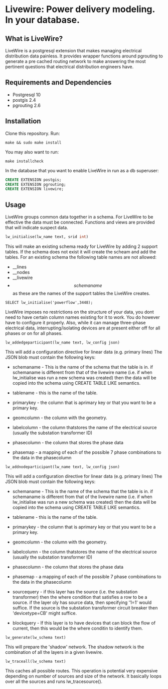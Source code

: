 # Livewire: Power delivery modeling. In your database.


## What is LiveWire?

LiveWire is a postgresql extension that makes managing electrical distribution data painless. It provides wrapper functions around pgrouting to generate a pre cached routing network to make answering the most pertinent questions that electrical distribution engineers have.

## Requirements and Dependencies

- Postgresql 10
- postgis 2.4
- pgrouting 2.6

## Installation

Clone this repository.
Run:

``` shell
make && sudo make install 
```
You may also want to run:

``` shell
make installcheck
```


In the database that you want to enable LiveWire in run as a db superuser:

``` SQL
CREATE EXTENSION postgis;
CREATE EXTENSION pgrouting;
CREATE EXTENSION livewire;
```
## Usage

LiveWire groups common data together in a schema. For LiveWire to be effective the data must be connected. Functions and views are provided that will indicate suspect data.


``` SQL
lw_initialise(lw_name text, srid int)
```

This will make an existing schema ready for LiveWire by adding 2 support tables. If the schema does not exist it will create the scheam and add the tables. For an existing schema the following table names are not allowed:
-	__lines
-	__nodes
-	__livewire
-	$$schemaname$$
as these are the names of the support tables the LiveWire creates.

```
SELECT lw_initialise('powerflow',3448);
```

LiveWire imposes no restrictions on the structure of your data, you dont need to have certain column names existing for it to work. You do however have to configure it properly. Also, while it can manage three-phase electrical data, interrupting/isolating devices are at present either off for all phases or on for all phases.

```
lw_addedgeparticipant(lw_name text, lw_config json)
```

This will add a configuration directive for linear data (e.g. primary lines) The JSON blob must contain the following keys:

- schemaname - This is the name of the schema that the table is in. if schemaname is different from that of the livewire name (i.e. if when lw_initialise was run a new schema was created) then the data will be copied into the schema using CREATE TABLE LIKE semantics.

- tablename - this is the name of the table.

- primarykey - the column that is aprimary key or that you want to be a primary key.

- geomcolumn - the column with the geometry.

- labelcolumn - the column thatstores the name of the electrical source (usually the substation transformer ID)

- phasecolumn - the column that stores the phase data

- phasemap - a mapping of each of the possible 7 phase combinations to the data in the phasecolumn

```
lw_addnodeparticipant(lw_name text, lw_config json)
```

This will add a configuration directive for linear data (e.g. primary lines) The JSON blob must contain the following keys:

- schemaname - This is the name of the schema that the table is in. if schemaname is different from that of the livewire name (i.e. if when lw_initialise was run a new schema was created) then the data will be copied into the schema using CREATE TABLE LIKE semantics.

- tablename - this is the name of the table.

- primarykey - the column that is aprimary key or that you want to be a primary key.

- geomcolumn - the column with the geometry.

- labelcolumn - the column thatstores the name of the electrical source (usually the substation transformer ID)

- phasecolumn - the column that stores the phase data

- phasemap - a mapping of each of the possible 7 phase combinations to the data in the phasecolumn

- sourcequery - if this layer has the source (i.e. the substation transformer) then the where condition that satisfies a row to be a source. if the layer oly has source data, then specifying '1=1' would suffice. If the source is the substation transformer circuit breaker then 'devicetype=CB' might suffice.

- blockquery - If this layer is to have devices that can block the flow of current, then this would be the where conditin to identify them.

```
lw_generate(lw_schema text)
```
This will prepare the 'shadow' network. The shadow network is the combination of all the layers in a given livewire.

```
lw_traceall(lw_schema text)
```

This caches all possible routes. This operation is potential very expensive depending on number of sources and size of the network. It basically loops over all the sources and runs lw_tracesource().

